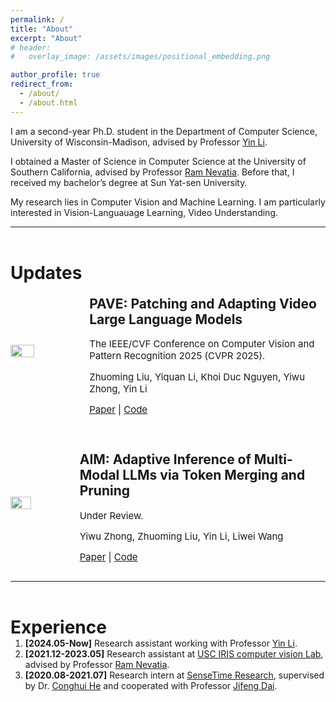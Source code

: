 ```yaml
---
permalink: /
title: "About"
excerpt: "About"
# header:
#   overlay_image: /assets/images/positional_embedding.png

author_profile: true
redirect_from: 
  - /about/
  - /about.html
---
```


<!---I am an incoming Ph.D. student at the University of Wisconsin-Madison. Previously, -->
<!-- I obtained a Master of Science in Computer Science at the University of Southern California (USC). Before that, I received my bachelor’s Degree at Sun Yat-sen University (SYSU).

My research lies in Computer Vision and Machine Learning. I am particularly interested in Vision-Languauage learning, Learning with Less Labeling.   -->
<!-- <p>I am a first-year Ph.D. student in the Department of Computer Science, University of Wisconsin-Madison, advised by Professor Yin Li</p>
<p>I obtained a Master of Science in Computer Science at the University of Southern California (USC), advised by Professor Ram Nevatia. Before that, I received my bachelor’s degree at Sun Yat-sen University (SYSU).</p>
<p style="margin-bottom: 2em;">My research lies in Computer Vision and Machine Learning. I am particularly interested in Vision-Languauage learning, Learning with Less Labeling. </p> -->


I am a second-year Ph.D. student in the Department of Computer Science, University of Wisconsin-Madison, advised by Professor [Yin Li](https://scholar.google.com/citations?hl=en&user=_y-8nrcAAAAJ&view_op=list_works&sortby=pubdate).

I obtained a Master of Science in Computer Science at the University of Southern California, advised by Professor [Ram Nevatia](https://sites.usc.edu/iris-cvlab/professor-ram-nevatia/). Before that, I received my bachelor’s degree at Sun Yat-sen University.

My research lies in Computer Vision and Machine Learning. I am particularly interested in Vision-Languauage Learning, Video Understanding. 


<!-- <h1 style="margin-bottom: 0.2em;">News</h1>
<div style="display: flex; flex-direction: row; align-items: center;">
  <img src="https://dragonlzm.github.io/zhuomingliu.github.io/images/EZSD.png" style="width: 30%; margin-right: 20px;">
  <div>
    <h2><a href="https://arxiv.org/abs/2303.12145" style="font-size: 18px;">Zero-Shot Detection via Image-Language Knowledge Distillation on Weakly Supervised Regions</a></h2>
    <p style="margin-bottom: 0.2em; font-size: 15px;">ArXiv Preprint 2023.</p>
    <p style="font-size: 15px;">Zhuoming Liu*, Xuefeng Hu*, Ram Nevatia</p>
  </div>
</div> -->

<!--  -->
<!-- <h1>Updates</h1>
<div style="display: flex; flex-direction: row; align-items: center; margin-bottom: 2em;"> 
    <img src="https://dragonlzm.github.io/zhuomingliu.github.io/images/EZSD.png" style="width: 30%; margin-right: 20px;" />
    <div>
        <h2> Efficient Feature Distillation for Zero-shot Annotation Object Detection </h2>
        <p style="font-size: 15px; margin-bottom: -0.2em">IEEE/CVF Winter Conference on Applications of Computer Vision 2024 (WACV 2024).</p>
        <p style="font-size: 15px; margin-bottom: -0.2em">Zhuoming Liu*, Xuefeng Hu*, Ram Nevatia</p>
        <p style="font-size: 15px; "> <a href="https://arxiv.org/abs/2303.12145">Paper</a> | <a href="https://github.com/dragonlzm/EZAD/">Code</a> </p>
    </div>
</div> -->

---

<h1 style=" margin-top: 2em; margin-bottom: -0.5em;">Updates</h1>
<div style="display: flex; flex-direction: row; align-items: center; margin-top: 5px; margin-bottom: 1em;">
    <img src="https://dragonlzm.github.io/zhuomingliu.github.io/images/PAVE.png" style="width: 36%; margin-right: 20px;" />
    <div>
        <h2>PAVE: Patching and Adapting Video Large Language Models</h2>
        <p style="font-size: 15px; margin-bottom: -0.05em;">The IEEE/CVF Conference on Computer Vision and Pattern Recognition 2025 (CVPR 2025).</p>
        <p style="font-size: 15px; margin-bottom: -0.05em;">Zhuoming Liu, Yiquan Li, Khoi Duc Nguyen, Yiwu Zhong, Yin Li</p>
        <p style="font-size: 15px; "><a href="https://drive.google.com/file/d/1whMeSxRh1BiUlunBTz26-7MTjv2K7cRF/view?usp=sharing">Paper</a> | <a href="https://github.com/dragonlzm/PAVE">Code</a></p>
    </div>
</div>

<div style="display: flex; flex-direction: row; align-items: center; margin-top: 10px; margin-bottom: 1em;">
    <img src="https://dragonlzm.github.io/zhuomingliu.github.io/images/AIM.png" style="width: 36%; margin-right: 20px;" />
    <div>
        <h2>AIM: Adaptive Inference of Multi-Modal LLMs via Token Merging and Pruning</h2>
        <p style="font-size: 15px; margin-bottom: -0.05em;">Under Review.</p>
        <p style="font-size: 15px; margin-bottom: -0.05em;">Yiwu Zhong, Zhuoming Liu, Yin Li, Liwei Wang</p>
        <p style="font-size: 15px; "><a href="https://huggingface.co/papers/2412.03248">Paper</a> | <a href=" https://github.com/LaVi-Lab/AIM">Code</a> </p>
    </div>
</div>

<!-- <div style="display: flex; flex-direction: row; align-items: center; margin-top: 10px; margin-bottom: 1em;">
    <img src="https://dragonlzm.github.io/zhuomingliu.github.io/images/Agile3D.png" style="width: 36%; margin-right: 20px;" />
    <div>
        <h2>Agile3D: Adaptive Contention- and Content-Aware 3D Object Detection for Embedded GPUs</h2>
        <p style="font-size: 15px; margin-bottom: -0.05em;">Under Review.</p>
        <p style="font-size: 15px; margin-bottom: -0.05em;">Pengcheng Wang, Zhuoming Liu, Shayok Bagchi, Ran Xu, Saurabh Bagchi, Yin Li, Somali Chaterji</p>
        <p style="font-size: 15px; "><a href="https://huggingface.co/papers/2412.03248">Paper</a> | <a href=" https://github.com/LaVi-Lab/AIM">Code</a> </p>
    </div>
</div> -->






<!-- Experience
======
1. **[2021.12-2023.05]** Research assistant at [USC IRIS computer vision Lab](https://sites.usc.edu/iris-cvlab/), supervised by Professor [Ram Nevatia](https://sites.usc.edu/iris-cvlab/professor-ram-nevatia/). 
1. **[2020.08-2021.07]** Research intern at [SenseTime Research](https://www.sensetime.com/en), supervised by Dr. [Conghui He](https://scholar.google.com/citations?user=PopTv7kAAAAJ&hl=en) and cooperated with Professor [Jifeng Dai](https://jifengdai.org/) -->

---

<h1 style=" margin-top: 2em; margin-bottom: -0.5em;">Experience</h1>
<ol>
    <li>
        <strong>[2024.05-Now]</strong> Research assistant working with Professor 
        <a href="https://www.biostat.wisc.edu/~yli/">Yin Li</a>.
    </li>
    <li>
        <strong>[2021.12-2023.05]</strong> Research assistant at 
        <a href="https://sites.usc.edu/iris-cvlab/">USC IRIS computer vision Lab</a>, advised by Professor 
        <a href="https://sites.usc.edu/iris-cvlab/professor-ram-nevatia/">Ram Nevatia</a>.
    </li>
    <li><strong>[2020.08-2021.07]</strong> Research intern at 
        <a href="https://www.sensetime.com/en">SenseTime Research</a>, supervised by Dr. 
        <a href="https://scholar.google.com/citations?user=PopTv7kAAAAJ&amp;hl=en">Conghui He</a> and cooperated with Professor 
        <a href="https://jifengdai.org/">Jifeng Dai</a>.
    </li>
</ol>
